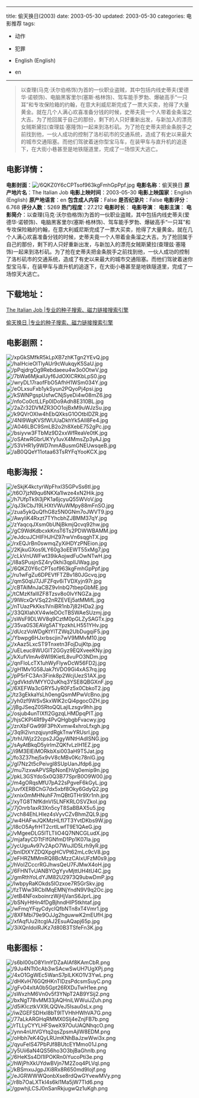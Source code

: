 
---
title: 偷天换日(2003)
date: 2003-05-30
updated: 2003-05-30
categories: 电影推荐
tags:
- 动作
- 犯罪

- English (English)
- en
---


> 以查理(马克·沃尔伯格饰)为首的一伙职业盗贼，其中包括内线史蒂夫(爱德华·诺顿饰)、电脑黑客里尔(塞斯·格林饰)、驾车能手罗勃、爆破高手“一只耳”和专攻保险箱的约翰，在意大利威尼斯完成了一票大买卖，抢得了大量黄金。就在几个人满心欢喜准备分钱的时候，史蒂夫竟一个人带着金条溜之大吉。为了抢回属于自己的那份，剩下的人只好重新出发，与新加入的漂亮女贼斯黛拉(查理兹·塞隆饰)一起来到洛杉矶。为了抢在史蒂夫把金条脱手之前找到他，一伙人成功的控制了洛杉矶市的交通系统，造成了有史以来最大的城市交通阻塞。而他们驾驶着迷你型宝马车，在装甲车与直升机的追逐下，在大街小巷甚至是地铁隧道里，完成了一场惊天大逃亡。

## **电影详情**：

**电影封面**：<img src="https://image.tmdb.org/t/p/w200/6QKZ0Y6cCPTsof963kgFmhGpPpf.jpg" alt="/6QKZ0Y6cCPTsof963kgFmhGpPpf.jpg" title="/6QKZ0Y6cCPTsof963kgFmhGpPpf.jpg">
**电影名称**：偷天换日
**原产地片名**：The Italian Job
**电影上映时间**：2003-05-30
**电影上映国家**：English (English)
**原产地语言**：en
**包含成人内容**：False
**是否纪录片**：False
**电影评分**：6.768
**评分人数**：5269
**热门程度**：27.212
**电影时长**：
**电影导演**：
**电影主演**：
**电影简介**：以查理(马克·沃尔伯格饰)为首的一伙职业盗贼，其中包括内线史蒂夫(爱德华·诺顿饰)、电脑黑客里尔(塞斯·格林饰)、驾车能手罗勃、爆破高手“一只耳”和专攻保险箱的约翰，在意大利威尼斯完成了一票大买卖，抢得了大量黄金。就在几个人满心欢喜准备分钱的时候，史蒂夫竟一个人带着金条溜之大吉。为了抢回属于自己的那份，剩下的人只好重新出发，与新加入的漂亮女贼斯黛拉(查理兹·塞隆饰)一起来到洛杉矶。为了抢在史蒂夫把金条脱手之前找到他，一伙人成功的控制了洛杉矶市的交通系统，造成了有史以来最大的城市交通阻塞。而他们驾驶着迷你型宝马车，在装甲车与直升机的追逐下，在大街小巷甚至是地铁隧道里，完成了一场惊天大逃亡。

## **下载地址**：
[The Italian Job |专业的种子搜索、磁力链接搜索引擎](https://movie.amd794.com:2083/?search=The%20Italian%20Job&ordering=&mode=match_phrase&page_size=10&page=1)

[偷天换日 |专业的种子搜索、磁力链接搜索引擎](https://movie.amd794.com:2083/?search=%E5%81%B7%E5%A4%A9%E6%8D%A2%E6%97%A5&ordering=&mode=match_phrase&page_size=10&page=1)
 

## **电影剧照**：
<img src="https://image.tmdb.org/t/p/original/xpGkSMfkR5kLpXB7zhKTgn2YEvQ.jpg" alt="/xpGkSMfkR5kLpXB7zhKTgn2YEvQ.jpg" title="/xpGkSMfkR5kLpXB7zhKTgn2YEvQ.jpg"><img src="https://image.tmdb.org/t/p/original/haIHcieOlTlyAUr9cWukqyK5SaU.jpg" alt="/haIHcieOlTlyAUr9cWukqyK5SaU.jpg" title="/haIHcieOlTlyAUr9cWukqyK5SaU.jpg"><img src="https://image.tmdb.org/t/p/original/pPqjdrgOg9Rebdaeeu4w3o0OtwV.jpg" alt="/pPqjdrgOg9Rebdaeeu4w3o0OtwV.jpg" title="/pPqjdrgOg9Rebdaeeu4w3o0OtwV.jpg"><img src="https://image.tmdb.org/t/p/original/7bWa6MjkalUyf6JdOXlCRKbLpS0.jpg" alt="/7bWa6MjkalUyf6JdOXlCRKbLpS0.jpg" title="/7bWa6MjkalUyf6JdOXlCRKbLpS0.jpg"><img src="https://image.tmdb.org/t/p/original/wryDL17raofFbO5AfhH1WSm034Y.jpg" alt="/wryDL17raofFbO5AfhH1WSm034Y.jpg" title="/wryDL17raofFbO5AfhH1WSm034Y.jpg"><img src="https://image.tmdb.org/t/p/original/eOLxsuFxb1ykSyun2PQyoPj4psi.jpg" alt="/eOLxsuFxb1ykSyun2PQyoPj4psi.jpg" title="/eOLxsuFxb1ykSyun2PQyoPj4psi.jpg"><img src="https://image.tmdb.org/t/p/original/kSWNPgspUsfwCNjSyeDi4w08mZ6.jpg" alt="/kSWNPgspUsfwCNjSyeDi4w08mZ6.jpg" title="/kSWNPgspUsfwCNjSyeDi4w08mZ6.jpg"><img src="https://image.tmdb.org/t/p/original/nfoCo0ctLLFp0IDo9Adh8E310BL.jpg" alt="/nfoCo0ctLLFp0IDo9Adh8E310BL.jpg" title="/nfoCo0ctLLFp0IDo9Adh8E310BL.jpg"><img src="https://image.tmdb.org/t/p/original/2aZr32DVMZR3OO1ojBxM9uWJzSu.jpg" alt="/2aZr32DVMZR3OO1ojBxM9uWJzSu.jpg" title="/2aZr32DVMZR3OO1ojBxM9uWJzSu.jpg"><img src="https://image.tmdb.org/t/p/original/k9QVrOXIw4hEbQXksG1OOtbIDZR.jpg" alt="/k9QVrOXIw4hEbQXksG1OOtbIDZR.jpg" title="/k9QVrOXIw4hEbQXksG1OOtbIDZR.jpg"><img src="https://image.tmdb.org/t/p/original/4Nl9WqKVSfWUUaDkhYk5AlI8Fe4.jpg" alt="/4Nl9WqKVSfWUUaDkhYk5AlI8Fe4.jpg" title="/4Nl9WqKVSfWUUaDkhYk5AlI8Fe4.jpg"><img src="https://image.tmdb.org/t/p/original/A046LBC9SmLB2o2h8XebE752gPc.jpg" alt="/A046LBC9SmLB2o2h8XebE752gPc.jpg" title="/A046LBC9SmLB2o2h8XebE752gPc.jpg"><img src="https://image.tmdb.org/t/p/original/bsiyvw3FTbMz9D2xxWfReaVe0tK.jpg" alt="/bsiyvw3FTbMz9D2xxWfReaVe0tK.jpg" title="/bsiyvw3FTbMz9D2xxWfReaVe0tK.jpg"><img src="https://image.tmdb.org/t/p/original/oSAtwRGbrUKYy1uvX4MmsZp3yAJ.jpg" alt="/oSAtwRGbrUKYy1uvX4MmsZp3yAJ.jpg" title="/oSAtwRGbrUKYy1uvX4MmsZp3yAJ.jpg"><img src="https://image.tmdb.org/t/p/original/53VHR1y9WD7nmABusmGNEUwsqeB.jpg" alt="/53VHR1y9WD7nmABusmGNEUwsqeB.jpg" title="/53VHR1y9WD7nmABusmGNEUwsqeB.jpg"><img src="https://image.tmdb.org/t/p/original/aB0QQeY11otaa63TsRYFqYooKCX.jpg" alt="/aB0QQeY11otaa63TsRYFqYooKCX.jpg" title="/aB0QQeY11otaa63TsRYFqYooKCX.jpg">

## **电影海报**：
<img src="https://image.tmdb.org/t/p/original/eSkjK4kctyrWpFhxl35GPvSs6tI.jpg" alt="/eSkjK4kctyrWpFhxl35GPvSs6tI.jpg" title="/eSkjK4kctyrWpFhxl35GPvSs6tI.jpg"><img src="https://image.tmdb.org/t/p/original/t6O7jzN9qu6NKXa1lwze4xN2Hik.jpg" alt="/t6O7jzN9qu6NKXa1lwze4xN2Hik.jpg" title="/t6O7jzN9qu6NKXa1lwze4xN2Hik.jpg"><img src="https://image.tmdb.org/t/p/original/h7UfpTk9i3jPK1a6jcyuQ55WVoV.jpg" alt="/h7UfpTk9i3jPK1a6jcyuQ55WVoV.jpg" title="/h7UfpTk9i3jPK1a6jcyuQ55WVoV.jpg"><img src="https://image.tmdb.org/t/p/original/qJ3kCbJ19LHXtVWuWMpy88mFnSO.jpg" alt="/qJ3kCbJ19LHXtVWuWMpy88mFnSO.jpg" title="/qJ3kCbJ19LHXtVWuWMpy88mFnSO.jpg"><img src="https://image.tmdb.org/t/p/original/zua5ykQuQfhG8z5N0GNm7oJWVT9.jpg" alt="/zua5ykQuQfhG8z5N0GNm7oJWVT9.jpg" title="/zua5ykQuQfhG8z5N0GNm7oJWVT9.jpg"><img src="https://image.tmdb.org/t/p/original/AwyliK4Rxzt7TYhcbhZJBMM37qY.jpg" alt="/AwyliK4Rxzt7TYhcbhZJBMM37qY.jpg" title="/AwyliK4Rxzt7TYhcbhZJBMM37qY.jpg"><img src="https://image.tmdb.org/t/p/original/zYaqcqJXsm0bUNjBkmjQcvq92hw.jpg" alt="/zYaqcqJXsm0bUNjBkmjQcvq92hw.jpg" title="/zYaqcqJXsm0bUNjBkmjQcvq92hw.jpg"><img src="https://image.tmdb.org/t/p/original/gC9WdKdbcxkKnsT6Ts2PDWWBAMM.jpg" alt="/gC9WdKdbcxkKnsT6Ts2PDWWBAMM.jpg" title="/gC9WdKdbcxkKnsT6Ts2PDWWBAMM.jpg"><img src="https://image.tmdb.org/t/p/original/eJdcuJCHIFHJHZ97rwVn6sqghTX.jpg" alt="/eJdcuJCHIFHJHZ97rwVn6sqghTX.jpg" title="/eJdcuJCHIFHJHZ97rwVn6sqghTX.jpg"><img src="https://image.tmdb.org/t/p/original/rxEQJrBn0swmqZyXiHDYzPNEion.jpg" alt="/rxEQJrBn0swmqZyXiHDYzPNEion.jpg" title="/rxEQJrBn0swmqZyXiHDYzPNEion.jpg"><img src="https://image.tmdb.org/t/p/original/2KjkuGXos9LY60g3oEEWT55xMg7.jpg" alt="/2KjkuGXos9LY60g3oEEWT55xMg7.jpg" title="/2KjkuGXos9LY60g3oEEWT55xMg7.jpg"><img src="https://image.tmdb.org/t/p/original/cLkVnUWFwt39ikAojwdFuOwNTwH.jpg" alt="/cLkVnUWFwt39ikAojwdFuOwNTwH.jpg" title="/cLkVnUWFwt39ikAojwdFuOwNTwH.jpg"><img src="https://image.tmdb.org/t/p/original/l8aSPusjnSZ4ry0khi3qpIlJWag.jpg" alt="/l8aSPusjnSZ4ry0khi3qpIlJWag.jpg" title="/l8aSPusjnSZ4ry0khi3qpIlJWag.jpg"><img src="https://image.tmdb.org/t/p/original/6QKZ0Y6cCPTsof963kgFmhGpPpf.jpg" alt="/6QKZ0Y6cCPTsof963kgFmhGpPpf.jpg" title="/6QKZ0Y6cCPTsof963kgFmhGpPpf.jpg"><img src="https://image.tmdb.org/t/p/original/ru1wFgZu6DPEVfFTZBv180JGcvq.jpg" alt="/ru1wFgZu6DPEVfFTZBv180JGcvq.jpg" title="/ru1wFgZu6DPEVfFTZBv180JGcvq.jpg"><img src="https://image.tmdb.org/t/p/original/qmS0qlJ7JJFZFqv6iTVDXyjn97r.jpg" alt="/qmS0qlJ7JJFZFqv6iTVDXyjn97r.jpg" title="/qmS0qlJ7JJFZFqv6iTVDXyjn97r.jpg"><img src="https://image.tmdb.org/t/p/original/cBTAlMnJaCBZ9vInbQ7tbepGbME.jpg" alt="/cBTAlMnJaCBZ9vInbQ7tbepGbME.jpg" title="/cBTAlMnJaCBZ9vInbQ7tbepGbME.jpg"><img src="https://image.tmdb.org/t/p/original/tCMzKfaIllZF8Tzsv8o0IvYNGZa.jpg" alt="/tCMzKfaIllZF8Tzsv8o0IvYNGZa.jpg" title="/tCMzKfaIllZF8Tzsv8o0IvYNGZa.jpg"><img src="https://image.tmdb.org/t/p/original/9lWcxQrVSq22nRZEVEj5atMMifL.jpg" alt="/9lWcxQrVSq22nRZEVEj5atMMifL.jpg" title="/9lWcxQrVSq22nRZEVEj5atMMifL.jpg"><img src="https://image.tmdb.org/t/p/original/nTUazPkKks1VniBR1nb7j82HDa2.jpg" alt="/nTUazPkKks1VniBR1nb7j82HDa2.jpg" title="/nTUazPkKks1VniBR1nb7j82HDa2.jpg"><img src="https://image.tmdb.org/t/p/original/33QXIahXV4wIeDOcTBSWAeSUzmj.jpg" alt="/33QXIahXV4wIeDOcTBSWAeSUzmj.jpg" title="/33QXIahXV4wIeDOcTBSWAeSUzmj.jpg"><img src="https://image.tmdb.org/t/p/original/sWsF9DLWV8q9CztM0pGLZySAGTx.jpg" alt="/sWsF9DLWV8q9CztM0pGLZySAGTx.jpg" title="/sWsF9DLWV8q9CztM0pGLZySAGTx.jpg"><img src="https://image.tmdb.org/t/p/original/35va0S3EAVg5ATYpzkhLH551YHv.jpg" alt="/35va0S3EAVg5ATYpzkhLH551YHv.jpg" title="/35va0S3EAVg5ATYpzkhLH551YHv.jpg"><img src="https://image.tmdb.org/t/p/original/dUczVoWDgKtYlTZWq2UbDugqiF5.jpg" alt="/dUczVoWDgKtYlTZWq2UbDugqiF5.jpg" title="/dUczVoWDgKtYlTZWq2UbDugqiF5.jpg"><img src="https://image.tmdb.org/t/p/original/Ybwpg6HJxrbscjin7wV9MMvM10.jpg" alt="/Ybwpg6HJxrbscjin7wV9MMvM10.jpg" title="/Ybwpg6HJxrbscjin7wV9MMvM10.jpg"><img src="https://image.tmdb.org/t/p/original/xAaz5LxcST9Tnxetn3FojDujKtp.jpg" alt="/xAaz5LxcST9Tnxetn3FojDujKtp.jpg" title="/xAaz5LxcST9Tnxetn3FojDujKtp.jpg"><img src="https://image.tmdb.org/t/p/original/uELeuc8WUGIT2GGyz9EQXveeKNy.jpg" alt="/uELeuc8WUGIT2GGyz9EQXveeKNy.jpg" title="/uELeuc8WUGIT2GGyz9EQXveeKNy.jpg"><img src="https://image.tmdb.org/t/p/original/kXufVlmAv8WI9KietL8vuPO3NDm.jpg" alt="/kXufVlmAv8WI9KietL8vuPO3NDm.jpg" title="/kXufVlmAv8WI9KietL8vuPO3NDm.jpg"><img src="https://image.tmdb.org/t/p/original/qnFIoLcTX1uhWyFlywDcW56FD2j.jpg" alt="/qnFIoLcTX1uhWyFlywDcW56FD2j.jpg" title="/qnFIoLcTX1uhWyFlywDcW56FD2j.jpg"><img src="https://image.tmdb.org/t/p/original/gH1Mv1G58Jak7tVDO9Gi4xAS7rq.jpg" alt="/gH1Mv1G58Jak7tVDO9Gi4xAS7rq.jpg" title="/gH1Mv1G58Jak7tVDO9Gi4xAS7rq.jpg"><img src="https://image.tmdb.org/t/p/original/pP5rFC3An3Fink8p2WcjUezS1AX.jpg" alt="/pP5rFC3An3Fink8p2WcjUezS1AX.jpg" title="/pP5rFC3An3Fink8p2WcjUezS1AX.jpg"><img src="https://image.tmdb.org/t/p/original/gdVktdVMYYO2uKhq3YSE8QBGXnF.jpg" alt="/gdVktdVMYYO2uKhq3YSE8QBGXnF.jpg" title="/gdVktdVMYYO2uKhq3YSE8QBGXnF.jpg"><img src="https://image.tmdb.org/t/p/original/6XEFWa3cGRY5JyR0Fz5x0CbkoT2.jpg" alt="/6XEFWa3cGRY5JyR0Fz5x0CbkoT2.jpg" title="/6XEFWa3cGRY5JyR0Fz5x0CbkoT2.jpg"><img src="https://image.tmdb.org/t/p/original/tz3gEkkaYsLh0engQsmMPwVcBno.jpg" alt="/tz3gEkkaYsLh0engQsmMPwVcBno.jpg" title="/tz3gEkkaYsLh0engQsmMPwVcBno.jpg"><img src="https://image.tmdb.org/t/p/original/yh0zf9WSvSkxWlK2cQi4pgocOZH.jpg" alt="/yh0zf9WSvSkxWlK2cQi4pgocOZH.jpg" title="/yh0zf9WSvSkxWlK2cQi4pgocOZH.jpg"><img src="https://image.tmdb.org/t/p/original/jBgJSeqZ0SRtoQQLajILzsgv9hh.jpg" alt="/jBgJSeqZ0SRtoQQLajILzsgv9hh.jpg" title="/jBgJSeqZ0SRtoQQLajILzsgv9hh.jpg"><img src="https://image.tmdb.org/t/p/original/osjub4unTlXfI2GgzqLHMDpqPIT.jpg" alt="/osjub4unTlXfI2GgzqLHMDpqPIT.jpg" title="/osjub4unTlXfI2GgzqLHMDpqPIT.jpg"><img src="https://image.tmdb.org/t/p/original/hjsCKPl4Rf9y4PvQHgbgbFvacwy.jpg" alt="/hjsCKPl4Rf9y4PvQHgbgbFvacwy.jpg" title="/hjsCKPl4Rf9y4PvQHgbgbFvacwy.jpg"><img src="https://image.tmdb.org/t/p/original/znXbFGw99F3PhXvmw4xhroLfxgh.jpg" alt="/znXbFGw99F3PhXvmw4xhroLfxgh.jpg" title="/znXbFGw99F3PhXvmw4xhroLfxgh.jpg"><img src="https://image.tmdb.org/t/p/original/3q9i2ivnzqjuyrdRgkTnwYRUsrI.jpg" alt="/3q9i2ivnzqjuyrdRgkTnwYRUsrI.jpg" title="/3q9i2ivnzqjuyrdRgkTnwYRUsrI.jpg"><img src="https://image.tmdb.org/t/p/original/trhUWjz22cps2JQgyWNtHAdISNG.jpg" alt="/trhUWjz22cps2JQgyWNtHAdISNG.jpg" title="/trhUWjz22cps2JQgyWNtHAdISNG.jpg"><img src="https://image.tmdb.org/t/p/original/sAyAtBkqD5yirImZQKfvLzlH1EZ.jpg" alt="/sAyAtBkqD5yirImZQKfvLzlH1EZ.jpg" title="/sAyAtBkqD5yirImZQKfvLzlH1EZ.jpg"><img src="https://image.tmdb.org/t/p/original/i9M3EIEiMORkbXsi003aH9T5Jat.jpg" alt="/i9M3EIEiMORkbXsi003aH9T5Jat.jpg" title="/i9M3EIEiMORkbXsi003aH9T5Jat.jpg"><img src="https://image.tmdb.org/t/p/original/fo3Z37hej5x9vV8cMBv0Kc78nlG.jpg" alt="/fo3Z37hej5x9vV8cMBv0Kc78nlG.jpg" title="/fo3Z37hej5x9vV8cMBv0Kc78nlG.jpg"><img src="https://image.tmdb.org/t/p/original/gl7Nz2t5cPeivgI8SUpUanJfdp6.jpg" alt="/gl7Nz2t5cPeivgI8SUpUanJfdp6.jpg" title="/gl7Nz2t5cPeivgI8SUpUanJfdp6.jpg"><img src="https://image.tmdb.org/t/p/original/mu7izxwAPVSRpNonEhVg0emip9n.jpg" alt="/mu7izxwAPVSRpNonEhVg0emip9n.jpg" title="/mu7izxwAPVSRpNonEhVg0emip9n.jpg"><img src="https://image.tmdb.org/t/p/original/pkL3GSYdoSx0Q3B77SprB0O9W00.jpg" alt="/pkL3GSYdoSx0Q3B77SprB0O9W00.jpg" title="/pkL3GSYdoSx0Q3B77SprB0O9W00.jpg"><img src="https://image.tmdb.org/t/p/original/m4gORqsMfU7pA22sPgveF6kGyL.jpg" alt="/m4gORqsMfU7pA22sPgveF6kGyL.jpg" title="/m4gORqsMfU7pA22sPgveF6kGyL.jpg"><img src="https://image.tmdb.org/t/p/original/uvfXERBChG7dx5xbf8Oky6GdyQ2.jpg" alt="/uvfXERBChG7dx5xbf8Oky6GdyQ2.jpg" title="/uvfXERBChG7dx5xbf8Oky6GdyQ2.jpg"><img src="https://image.tmdb.org/t/p/original/xnix0mMHNuhF7mQBtGTHr9Xr1nh.jpg" alt="/xnix0mMHNuhF7mQBtGTHr9Xr1nh.jpg" title="/xnix0mMHNuhF7mQBtGTHr9Xr1nh.jpg"><img src="https://image.tmdb.org/t/p/original/xyTG8TNfKdnVI5LNFKRLOSVZkoI.jpg" alt="/xyTG8TNfKdnVI5LNFKRLOSVZkoI.jpg" title="/xyTG8TNfKdnVI5LNFKRLOSVZkoI.jpg"><img src="https://image.tmdb.org/t/p/original/7jOnrb1axR3Xn5cyT8SaBBAX5u5.jpg" alt="/7jOnrb1axR3Xn5cyT8SaBBAX5u5.jpg" title="/7jOnrb1axR3Xn5cyT8SaBBAX5u5.jpg"><img src="https://image.tmdb.org/t/p/original/vch84EhLHIez4sVyvCZvBhmZQL9.jpg" alt="/vch84EhLHIez4sVyvCZvBhmZQL9.jpg" title="/vch84EhLHIez4sVyvCZvBhmZQL9.jpg"><img src="https://image.tmdb.org/t/p/original/w4HAFwJQKMzHLfI7T3YvtDKbs9W.jpg" alt="/w4HAFwJQKMzHLfI7T3YvtDKbs9W.jpg" title="/w4HAFwJQKMzHLfI7T3YvtDKbs9W.jpg"><img src="https://image.tmdb.org/t/p/original/l8cO5AyfrHT2crtILwfT9E1QAeG.jpg" alt="/l8cO5AyfrHT2crtILwfT9E1QAeG.jpg" title="/l8cO5AyfrHT2crtILwfT9E1QAeG.jpg"><img src="https://image.tmdb.org/t/p/original/vMgeeDLG5lTLTIiO4Q7NNCGLudX.jpg" alt="/vMgeeDLG5lTLTIiO4Q7NNCGLudX.jpg" title="/vMgeeDLG5lTLTIiO4Q7NNCGLudX.jpg"><img src="https://image.tmdb.org/t/p/original/mjafayCDTtFlfGNfmD1Pp1K07Ia.jpg" alt="/mjafayCDTtFlfGNfmD1Pp1K07Ia.jpg" title="/mjafayCDTtFlfGNfmD1Pp1K07Ia.jpg"><img src="https://image.tmdb.org/t/p/original/ycUguAv97v2ApO7WuJlD5Lrh9yR.jpg" alt="/ycUguAv97v2ApO7WuJlD5Lrh9yR.jpg" title="/ycUguAv97v2ApO7WuJlD5Lrh9yR.jpg"><img src="https://image.tmdb.org/t/p/original/bnIDtXYZDQXpgHCVPt62mLc9cV8.jpg" alt="/bnIDtXYZDQXpgHCVPt62mLc9cV8.jpg" title="/bnIDtXYZDQXpgHCVPt62mLc9cV8.jpg"><img src="https://image.tmdb.org/t/p/original/eFHRZMMmRQ8BcMzzCAIxUFzM0s9.jpg" alt="/eFHRZMMmRQ8BcMzzCAIxUFzM0s9.jpg" title="/eFHRZMMmRQ8BcMzzCAIxUFzM0s9.jpg"><img src="https://image.tmdb.org/t/p/original/hVoIZCccrRGJhwsQeU7FJMwX4oH.jpg" alt="/hVoIZCccrRGJhwsQeU7FJMwX4oH.jpg" title="/hVoIZCccrRGJhwsQeU7FJMwX4oH.jpg"><img src="https://image.tmdb.org/t/p/original/6FHNTvUANBYOgYyvMjttUH4tU4C.jpg" alt="/6FHNTvUANBYOgYyvMjttUH4tU4C.jpg" title="/6FHNTvUANBYOgYyvMjttUH4tU4C.jpg"><img src="https://image.tmdb.org/t/p/original/gmRthYoLdYJM82U2973Q9ubwDmP.jpg" alt="/gmRthYoLdYJM82U2973Q9ubwDmP.jpg" title="/gmRthYoLdYJM82U2973Q9ubwDmP.jpg"><img src="https://image.tmdb.org/t/p/original/lwbpyRaKOkds5lOzxoe7R5GrSkv.jpg" alt="/lwbpyRaKOkds5lOzxoe7R5GrSkv.jpg" title="/lwbpyRaKOkds5lOzxoe7R5GrSkv.jpg"><img src="https://image.tmdb.org/t/p/original/fzTWw3RCbIMqEMNjYndN9V9q2Oc.jpg" alt="/fzTWw3RCbIMqEMNjYndN9V9q2Oc.jpg" title="/fzTWw3RCbIMqEMNjYndN9V9q2Oc.jpg"><img src="https://image.tmdb.org/t/p/original/etB4NFoxboinrzWjHjVanS6JprL.jpg" alt="/etB4NFoxboinrzWjHjVanS6JprL.jpg" title="/etB4NFoxboinrzWjHjVanS6JprL.jpg"><img src="https://image.tmdb.org/t/p/original/bSNyHtHn4fDgBjhndHIP5tkhtaf.jpg" alt="/bSNyHtHn4fDgBjhndHIP5tkhtaf.jpg" title="/bSNyHtHn4fDgBjhndHIP5tkhtaf.jpg"><img src="https://image.tmdb.org/t/p/original/wFmqYFqyCdycIQfbNTn8xT4Vmr1.jpg" alt="/wFmqYFqyCdycIQfbNTn8xT4Vmr1.jpg" title="/wFmqYFqyCdycIQfbNTn8xT4Vmr1.jpg"><img src="https://image.tmdb.org/t/p/original/8XFMbi79e9OJJg2hguwwK2mEUfH.jpg" alt="/8XFMbi79e9OJJg2hguwwK2mEUfH.jpg" title="/8XFMbi79e9OJJg2hguwwK2mEUfH.jpg"><img src="https://image.tmdb.org/t/p/original/xfAqfUu2itcgIAJ2EsuAQapj65p.jpg" alt="/xfAqfUu2itcgIAJ2EsuAQapj65p.jpg" title="/xfAqfUu2itcgIAJ2EsuAQapj65p.jpg"><img src="https://image.tmdb.org/t/p/original/3iXQnIdolRJKz7d80B3TSfeFn3K.jpg" alt="/3iXQnIdolRJKz7d80B3TSfeFn3K.jpg" title="/3iXQnIdolRJKz7d80B3TSfeFn3K.jpg">

## **电影图标**：
<img src="https://image.tmdb.org/t/p/original/s6bI00sO8YImYDZaAIAf8KAmCbR.png" alt="/s6bI00sO8YImYDZaAIAf8KAmCbR.png" title="/s6bI00sO8YImYDZaAIAf8KAmCbR.png"><img src="https://image.tmdb.org/t/p/original/9Ju4NTt0cAb3wSAcwSwUH7UgXPj.png" alt="/9Ju4NTt0cAb3wSAcwSwUH7UgXPj.png" title="/9Ju4NTt0cAb3wSAcwSwUH7UgXPj.png"><img src="https://image.tmdb.org/t/p/original/4xO1GgWEc5WanS7pILKKO1V3YwL.png" alt="/4xO1GgWEc5WanS7pILKKO1V3YwL.png" title="/4xO1GgWEc5WanS7pILKKO1V3YwL.png"><img src="https://image.tmdb.org/t/p/original/dHKvH76GQtHKnTlDzsPdcsmSuyC.png" alt="/dHKvH76GQtHKnTlDzsPdcsmSuyC.png" title="/dHKvH76GQtHKnTlDzsPdcsmSuyC.png"><img src="https://image.tmdb.org/t/p/original/gFv04xltA0b5Gpt26RXDuTwH1ee.png" alt="/gFv04xltA0b5Gpt26RXDuTwH1ee.png" title="/gFv04xltA0b5Gpt26RXDuTwH1ee.png"><img src="https://image.tmdb.org/t/p/original/sWxzhM6Vn0v5f3YNpT2AB9YSij2.png" alt="/sWxzhM6Vn0v5f3YNpT2AB9YSij2.png" title="/sWxzhM6Vn0v5f3YNpT2AB9YSij2.png"><img src="https://image.tmdb.org/t/p/original/bxNgT78vMM33jAQHniLWWuiJZuh.png" alt="/bxNgT78vMM33jAQHniLWWuiJZuh.png" title="/bxNgT78vMM33jAQHniLWWuiJZuh.png"><img src="https://image.tmdb.org/t/p/original/d5iKIcztkVX9LQQVeJ5Isau0sLx.png" alt="/d5iKIcztkVX9LQQVeJ5Isau0sLx.png" title="/d5iKIcztkVX9LQQVeJ5Isau0sLx.png"><img src="https://image.tmdb.org/t/p/original/iwZGEFSDHxI8bT9lTVHhHWhVA7G.png" alt="/iwZGEFSDHxI8bT9lTVHhHWhVA7G.png" title="/iwZGEFSDHxI8bT9lTVHhHWhVA7G.png"><img src="https://image.tmdb.org/t/p/original/77aLkARGHqRMMX0Slj4eZnjFB7b.png" alt="/77aLkARGHqRMMX0Slj4eZnjFB7b.png" title="/77aLkARGHqRMMX0Slj4eZnjFB7b.png"><img src="https://image.tmdb.org/t/p/original/rTLLyCYYLHFSweX97OuUAQNhqcO.png" alt="/rTLLyCYYLHFSweX97OuUAQNhqcO.png" title="/rTLLyCYYLHFSweX97OuUAQNhqcO.png"><img src="https://image.tmdb.org/t/p/original/ynn4nUtVGYtq2qsZpsmAjlW8EDM.png" alt="/ynn4nUtVGYtq2qsZpsmAjlW8EDM.png" title="/ynn4nUtVGYtq2qsZpsmAjlW8EDM.png"><img src="https://image.tmdb.org/t/p/original/oHbh7eK4QyLRUmKNhBaJzwWwi3x.png" alt="/oHbh7eK4QyLRUmKNhBaJzwWwi3x.png" title="/oHbh7eK4QyLRUmKNhBaJzwWwi3x.png"><img src="https://image.tmdb.org/t/p/original/qyuFeIS47PbPJf8BUtcEYMmo01J.png" alt="/qyuFeIS47PbPJf8BUtcEYMmo01J.png" title="/qyuFeIS47PbPJf8BUtcEYMmo01J.png"><img src="https://image.tmdb.org/t/p/original/y5Uii6aN4QS56ho3O3bjBaGhnlb.png" alt="/y5Uii6aN4QS56ho3O3bjBaGhnlb.png" title="/y5Uii6aN4QS56ho3O3bjBaGhnlb.png"><img src="https://image.tmdb.org/t/p/original/6HeKSs4DI1IPOKRn0iYucoPti3e.png" alt="/6HeKSs4DI1IPOKRn0iYucoPti3e.png" title="/6HeKSs4DI1IPOKRn0iYucoPti3e.png"><img src="https://image.tmdb.org/t/p/original/hWjPhXkUYdwBVjn7M2Zoq4PLVql.png" alt="/hWjPhXkUYdwBVjn7M2Zoq4PLVql.png" title="/hWjPhXkUYdwBVjn7M2Zoq4PLVql.png"><img src="https://image.tmdb.org/t/p/original/kBSmxuJgpJXi8Rx8R650md9Iojf.png" alt="/kBSmxuJgpJXi8Rx8R650md9Iojf.png" title="/kBSmxuJgpJXi8Rx8R650md9Iojf.png"><img src="https://image.tmdb.org/t/p/original/eJGRWWWQonbXse8rdQwGYvewMVy.png" alt="/eJGRWWWQonbXse8rdQwGYvewMVy.png" title="/eJGRWWWQonbXse8rdQwGYvewMVy.png"><img src="https://image.tmdb.org/t/p/original/r8b7OaLXTkI4s6kl1Ma5jW7TId6.png" alt="/r8b7OaLXTkI4s6kl1Ma5jW7TId6.png" title="/r8b7OaLXTkI4s6kl1Ma5jW7TId6.png"><img src="https://image.tmdb.org/t/p/original/gpwhjLCSJ0nSanRkjugwQz1uKgh.png" alt="/gpwhjLCSJ0nSanRkjugwQz1uKgh.png" title="/gpwhjLCSJ0nSanRkjugwQz1uKgh.png">
